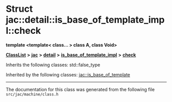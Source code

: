 

# Struct jac::detail::is\_base\_of\_template\_impl::check

**template &lt;template&lt; class... &gt; class A, class Void&gt;**



[**ClassList**](annotated.md) **>** [**jac**](namespacejac.md) **>** [**detail**](namespacejac_1_1detail.md) **>** [**is\_base\_of\_template\_impl**](structjac_1_1detail_1_1is__base__of__template__impl.md) **>** [**check**](structjac_1_1detail_1_1is__base__of__template__impl_1_1check.md)








Inherits the following classes: std::false_type


Inherited by the following classes: [jac::is\_base\_of\_template](structjac_1_1is__base__of__template.md)





























































------------------------------
The documentation for this class was generated from the following file `src/jac/machine/class.h`

